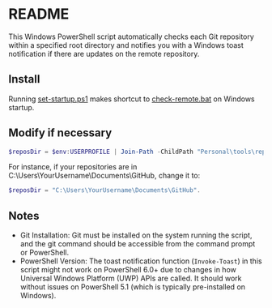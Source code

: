 # README

This Windows PowerShell script automatically checks each Git repository within a specified root directory and notifies you with a Windows toast notification if there are updates on the remote repository.

## Install

Running [set-startup.ps1](./set-startup.ps1) makes shortcut to [check-remote.bat](./check-remote.bat) on Windows startup.

## Modify if necessary

```PowerShell
$reposDir = $env:USERPROFILE | Join-Path -ChildPath "Personal\tools\repo" # Example
```

For instance, if your repositories are in C:\Users\YourUsername\Documents\GitHub, change it to:

```PowerShell
$reposDir = "C:\Users\YourUsername\Documents\GitHub".
```

## Notes

- Git Installation: Git must be installed on the system running the script, and the git command should be accessible from the command prompt or PowerShell.
- PowerShell Version: The toast notification function (`Invoke-Toast`) in this script might not work on PowerShell 6.0+ due to changes in how Universal Windows Platform (UWP) APIs are called. It should work without issues on PowerShell 5.1 (which is typically pre-installed on Windows).
